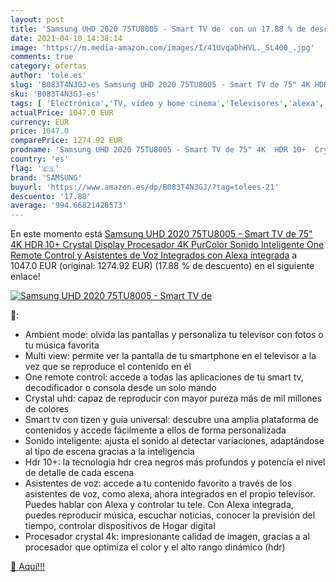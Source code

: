 ```yaml
---
layout: post
title: 'Samsung UHD 2020 75TU8005 - Smart TV de  con un 17.88 % de descuento'
date: 2021-04-10 14:38:14
image: 'https://m.media-amazon.com/images/I/41UvqaDhHVL._SL400_.jpg'
comments: true
category: ofertas
author: 'tole.es'
slug: 'B083T4N3GJ-es Samsung UHD 2020 75TU8005 - Smart TV de 75" 4K HDR 10+...'
sku: 'B083T4N3GJ-es'
tags: [ 'Electrónica','TV, vídeo y home cinema','Televisores','alexa','samsung', ]
actualPrice: 1047.0 EUR
currency: EUR
price: 1047.0
comparePrice: 1274.92 EUR
prodname: 'Samsung UHD 2020 75TU8005 - Smart TV de 75" 4K  HDR 10+  Crystal Display  Procesador 4K  PurColor  Sonido Inteligente  One Remote Control y Asistentes de Voz Integrados  con Alexa integrada'
country: 'es'
flag: '🇪🇸'
brand: 'SAMSUNG'
buyurl: 'https://www.amazon.es/dp/B083T4N3GJ/?tag=tolees-21'
descuento: '17.88'
average: '994.66821428573'
---
```


En este momento está [Samsung UHD 2020 75TU8005 - Smart TV de 75" 4K  HDR 10+  Crystal Display  Procesador 4K  PurColor  Sonido Inteligente  One Remote Control y Asistentes de Voz Integrados  con Alexa integrada](https://www.amazon.es/dp/B083T4N3GJ/?tag=tolees-21) a 1047.0 EUR (original: 1274.92 EUR) (17.88 %  de descuento) en el siguiente enlace!

[![Samsung UHD 2020 75TU8005 - Smart TV de ](https://m.media-amazon.com/images/I/41UvqaDhHVL._SL400_.jpg)](https://www.amazon.es/dp/B083T4N3GJ/?tag=tolees-21)

🔎:

- Ambient mode: olvida las pantallas y personaliza tu televisor con fotos o tu música favorita
- Multi view: permite ver la pantalla de tu smartphone en el televisor a la vez que se reproduce el contenido en él
- One remote control: accede a todas las aplicaciones de tu smart tv, decodificador o consola desde un solo mando
- Crystal uhd: capaz de reproducir con mayor pureza más de mil millones de colores
- Smart tv con tizen y guía universal: descubre una amplia plataforma de contenidos y accede fácilmente a ellos de forma personalizada
- Sonido inteligente: ajusta el sonido al detectar variaciones, adaptándose al tipo de escena gracias a la inteligencia
- Hdr 10+: la tecnología hdr crea negros más profundos y potencía el nivel de detalle de cada escena
- Asistentes de voz: accede a tu contenido favorito a través de los asistentes de voz, como alexa, ahora integrados en el propio televisor. Puedes hablar con Alexa y controlar tu tele. Con Alexa integrada, puedes reproducir música, escuchar noticias, conocer la previsión del tiempo, controlar dispositivos de Hogar digital
- Procesador crystal 4k: impresionante calidad de imagen, gracias a al procesador que optimiza el color y el alto rango dinámico (hdr)

[🛒 Aquí!!!](https://www.amazon.es/dp/B083T4N3GJ/?tag=tolees-21)
